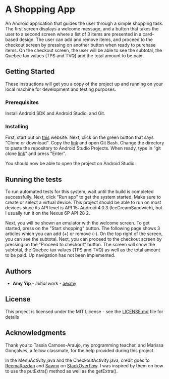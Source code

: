 # A Shopping App

An Android application that guides the user through a simple shopping task. The first screen displays a welcome message, and a button that  takes the user to a second screen where a list of 3 items are presented in a card-based design. The user can add and remove items, and proceed to the checkout screen by pressing on another button when ready to purchase items. On the checkout screen, the user will be able to see the subtotal, the Quebec tax values (TPS and TVQ) and the total amount to be paid.

## Getting Started

These instructions will get you a copy of the project up and running on your local machine for development and testing purposes. 

### Prerequisites

Install Android SDK and Android Studio, and Git.

### Installing

First, start out on [this](https://github.com/aexmy/yipshop) website. 
Next, click on the green button that says "Clone or download". 
Copy the [link](https://github.com/aexmy/yipshop) and open Git Bash. 
Change the directory to paste the repository to Android Studio Projects. 
When ready, type in "git clone [link](https://github.com/aexmy/yipshop)" and press "Enter". 

You should now be able to open the project on Android Studio.

## Running the tests

To run automated tests for this system, wait until the build is completed successfully. Next, click "Run app" to get the system started. Make sure to create or select a virtual device. This project should be able to run on most devices since its API level is API 15: Android 4.0.3 (IceCreamSandwich), but I usually run it on the Nexus 6P API 28 2.

Next, you will be shown an emulator with the welcome screen. To get started, press on the "Start shopping" button. The following page shows 3 articles which you can add (+) or remove (-). On the top right of the screen, you can see the subtotal. Next, you can proceed to the checkout screen by pressing on the "Proceed to checkout" button. The screen will show the subtotal, the Quebec tax values (TPS and TVQ) as well as the total amount to be paid. Up navigation has not been implemented.

## Authors

* **Amy Yip** - *Initial work* - [aexmy](https://github.com/aexmy)

## License

This project is licensed under the MIT License - see the [LICENSE.md](LICENSE.md) file for details

## Acknowledgments

Thank you to Tassia Camoes-Araujo, my programming teacher, and Marissa Gonçalves, a fellow classmate, for the help provided during this project.

In the MenuActivity.java and the CheckoutActivity.java, credit goes to [ReemaRazdan](https://stackoverflow.com/users/2194996/reemarazdan) and [Sawny](https://stackoverflow.com/users/996028/sawny) on [StackOverflow](https://stackoverflow.com/questions/5265913/how-to-use-putextra-and-getextra-for-string-data). I was inspired by them on how to use the putExtra() method as well as the getExtra().
